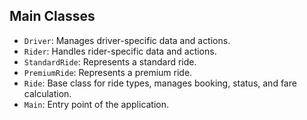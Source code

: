 ## Main Classes

- `Driver`: Manages driver-specific data and actions.
- `Rider`: Handles rider-specific data and actions.
- `StandardRide`: Represents a standard ride.
- `PremiumRide`: Represents a premium ride.
- `Ride`: Base class for ride types, manages booking, status, and fare calculation.
- `Main`: Entry point of the application.

